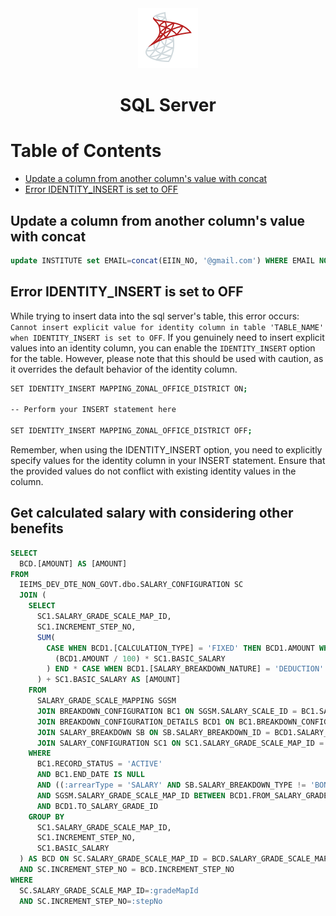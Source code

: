 <div align="center">
  <a href="https://www.microsoft.com/en-us/sql-server/sql-server-downloads">
    <img alt="mssql" src="../logos/mssql.png"/>
  </a>
  <h1>SQL Server</h1>
</div>

# Table of Contents

- [Update a column from another column's value with concat](#update-a-column-from-another-columns-value-with-concat)
- [Error IDENTITY_INSERT is set to OFF](#error-identity_insert-is-set-to-off)

## Update a column from another column's value with concat

```sql
update INSTITUTE set EMAIL=concat(EIIN_NO, '@gmail.com') WHERE EMAIL NOT LIKE '%@%';
```

## Error IDENTITY_INSERT is set to OFF

While trying to insert data into the sql server's table, this error occurs: `Cannot insert explicit value for identity column in table 'TABLE_NAME' when IDENTITY_INSERT is set to OFF`. If you genuinely need to insert explicit values into an identity column, you can enable the `IDENTITY_INSERT` option for the table. However, please note that this should be used with caution, as it overrides the default behavior of the identity column.

```sh
SET IDENTITY_INSERT MAPPING_ZONAL_OFFICE_DISTRICT ON;

-- Perform your INSERT statement here

SET IDENTITY_INSERT MAPPING_ZONAL_OFFICE_DISTRICT OFF;
```

Remember, when using the IDENTITY_INSERT option, you need to explicitly specify values for the identity column in your INSERT statement. Ensure that the provided values do not conflict with existing identity values in the column.

## Get calculated salary with considering other benefits

```sql
SELECT
  BCD.[AMOUNT] AS [AMOUNT]
FROM
  IEIMS_DEV_DTE_NON_GOVT.dbo.SALARY_CONFIGURATION SC
  JOIN (
    SELECT
      SC1.SALARY_GRADE_SCALE_MAP_ID,
      SC1.INCREMENT_STEP_NO,
      SUM(
        CASE WHEN BCD1.[CALCULATION_TYPE] = 'FIXED' THEN BCD1.AMOUNT WHEN BCD1.[CALCULATION_TYPE] = 'PERCENTAGE' THEN CEILING(
          (BCD1.AMOUNT / 100) * SC1.BASIC_SALARY
        ) END * CASE WHEN BCD1.[SALARY_BREAKDOWN_NATURE] = 'DEDUCTION' THEN -1 WHEN BCD1.[SALARY_BREAKDOWN_NATURE] = 'ADDITION' THEN 1 ELSE 1 END
      ) + SC1.BASIC_SALARY AS [AMOUNT]
    FROM
      SALARY_GRADE_SCALE_MAPPING SGSM
      JOIN BREAKDOWN_CONFIGURATION BC1 ON SGSM.SALARY_SCALE_ID = BC1.SALARY_PAY_SCALE_ID
      JOIN BREAKDOWN_CONFIGURATION_DETAILS BCD1 ON BC1.BREAKDOWN_CONFIGURATION_ID = BCD1.BREAKDOWN_CONFIGURATION_ID
      JOIN SALARY_BREAKDOWN SB ON SB.SALARY_BREAKDOWN_ID = BCD1.SALARY_BREAKDOWN_ID
      JOIN SALARY_CONFIGURATION SC1 ON SC1.SALARY_GRADE_SCALE_MAP_ID = SGSM.SALARY_GRADE_SCALE_MAP_ID
    WHERE
      BC1.RECORD_STATUS = 'ACTIVE'
      AND BC1.END_DATE IS NULL
      AND ((:arrearType = 'SALARY' AND SB.SALARY_BREAKDOWN_TYPE != 'BONUS') OR (:arrearType = 'BONUS' AND SB.SALARY_BREAKDOWN_TYPE = 'BONUS'))
      AND SGSM.SALARY_GRADE_SCALE_MAP_ID BETWEEN BCD1.FROM_SALARY_GRADE_ID
      AND BCD1.TO_SALARY_GRADE_ID
    GROUP BY
      SC1.SALARY_GRADE_SCALE_MAP_ID,
      SC1.INCREMENT_STEP_NO,
      SC1.BASIC_SALARY
  ) AS BCD ON SC.SALARY_GRADE_SCALE_MAP_ID = BCD.SALARY_GRADE_SCALE_MAP_ID
  AND SC.INCREMENT_STEP_NO = BCD.INCREMENT_STEP_NO
WHERE
  SC.SALARY_GRADE_SCALE_MAP_ID=:gradeMapId
  AND SC.INCREMENT_STEP_NO=:stepNo
```
